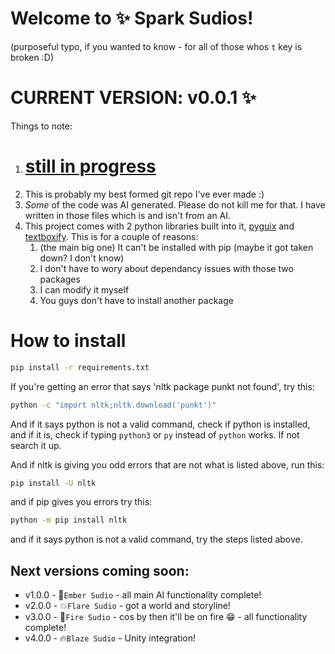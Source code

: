 # Welcome to ✨ Spark Sudios!
(purposeful typo, if you wanted to know - for all of those whos `t` key is broken :D)

# CURRENT VERSION: v0.0.1 ✨

Things to note:
1. # **<u>still in progress</u>**
3. This is probably my best formed git repo I've ever made :)
4. *Some* of the code was AI generated. Please do not kill me for that. I have written in those files which is and isn't from an AI.
5. This project comes with 2 python libraries built into it, [pyguix](https://github.com/DarthData410/PyGames-pyguix) and [textboxify](https://github.com/hnrkcode/TextBoxify/tree/master). This is for a couple of reasons:
    1. (the main big one) It can't be installed with pip (maybe it got taken down? I don't know)
    2. I don't have to wory about dependancy issues with those two packages
    3. I can modify it myself
    4. You guys don't have to install another package

# How to install
```bash
pip install -r requirements.txt
```

If you're getting an error that says 'nltk package punkt not found', try this:
```bash
python -c "import nltk;nltk.download('punkt')"
```
And if it says python is not a valid command, check if python is installed, and if it is, check if typing `python3` or `py` instead of `python` works. If not search it up.

And if nltk is giving you odd errors that are not what is listed above, run this:
```bash
pip install -U nltk
```
and if pip gives you errors try this:
```bash
python -m pip install nltk
```
and if it says python is not a valid command, try the steps listed above.

## Next versions coming soon:
 - v1.0.0 - 🔶`Ember Sudio` - all main AI functionality complete!
 - v2.0.0 - 💥`Flare Sudio` - got a world and storyline!
 - v3.0.0 - 🌋`Fire Sudio` - cos by then it'll be on fire :grin: - all functionality complete!
 - v4.0.0 - 🔥`Blaze Sudio` - Unity integration!
